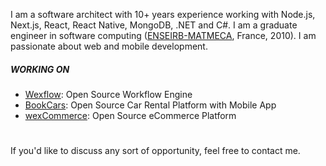I am a software architect with 10+ years experience working with Node.js, Next.js, React, React Native, MongoDB, .NET and C#. I am a graduate engineer in software computing ([ENSEIRB-MATMECA](https://en.m.wikipedia.org/wiki/%C3%89cole_nationale_sup%C3%A9rieure_d%27%C3%A9lectronique,_informatique,_t%C3%A9l%C3%A9communications,_math%C3%A9matique_et_m%C3%A9canique_de_Bordeaux), France, 2010). I am passionate about web and mobile development.

##### WORKING ON
- [Wexflow](https://wexflow.github.io/): Open Source Workflow Engine
- [BookCars](https://bookcars.github.io/): Open Source Car Rental Platform with Mobile App
- [wexCommerce](https://wexcommerce.github.io/): Open Source eCommerce Platform

#
If you'd like to discuss any sort of opportunity, feel free to contact me.
